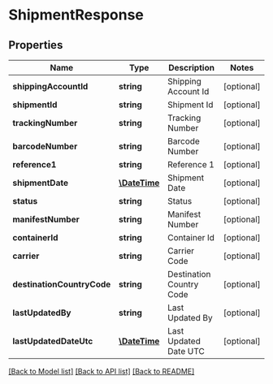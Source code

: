 # ShipmentResponse

## Properties
Name | Type | Description | Notes
------------ | ------------- | ------------- | -------------
**shippingAccountId** | **string** | Shipping Account Id | [optional] 
**shipmentId** | **string** | Shipment Id | [optional] 
**trackingNumber** | **string** | Tracking Number | [optional] 
**barcodeNumber** | **string** | Barcode Number | [optional] 
**reference1** | **string** | Reference 1 | [optional] 
**shipmentDate** | [**\DateTime**](\DateTime.md) | Shipment Date | [optional] 
**status** | **string** | Status | [optional] 
**manifestNumber** | **string** | Manifest Number | [optional] 
**containerId** | **string** | Container Id | [optional] 
**carrier** | **string** | Carrier Code | [optional] 
**destinationCountryCode** | **string** | Destination Country Code | [optional] 
**lastUpdatedBy** | **string** | Last Updated By | [optional] 
**lastUpdatedDateUtc** | [**\DateTime**](\DateTime.md) | Last Updated Date UTC | [optional] 

[[Back to Model list]](../../README.md#documentation-for-models) [[Back to API list]](../../README.md#documentation-for-api-endpoints) [[Back to README]](../../README.md)

